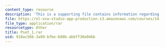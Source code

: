 ```yaml
---
content_type: resource
description: 'This is a supporting file contains information regarding Dataset: AssassinationsData.dta.'
file: https://ol-ocw-studio-app-production.s3.amazonaws.com/courses/14-75-political-economy-and-economic-development-fall-2012/918ac5663a99bfbeb98babbff30e04bb_Pset_1.rar
file_type: application/rar
resourcetype: Other
title: Pset_1.rar
uid: 918ac566-3a99-bfbe-b98b-abbff30e04bb
---
```

